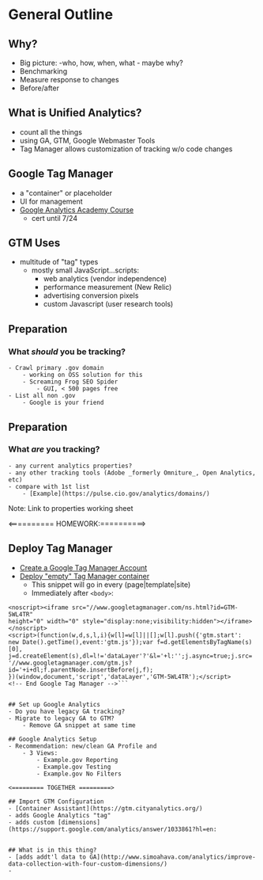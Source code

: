 # General Outline

## Why?
- Big picture: 
	-who, how, when, what - maybe why?
- Benchmarking
- Measure response to changes
- Before/after

## What is Unified Analytics?
- count all the things
- using GA, GTM, Google Webmaster Tools
- Tag Manager allows customization of tracking w/o code changes

## Google Tag Manager
- a "container" or placeholder
- UI for management
- [Google Analytics Academy Course](https://analyticsacademy.withgoogle.com/course05/preview)
	- cert until 7/24

## GTM Uses
- multitude of "tag" types
	- mostly small JavaScript...scripts:
		- web analytics (vendor independence)
		- performance measurement (New Relic)
		- advertising conversion pixels
		- custom Javascript (user research tools)

## Preparation
### What *should* you be tracking?
	- Crawl primary .gov domain
		- working on OSS solution for this
		- Screaming Frog SEO Spider
			- GUI, < 500 pages free
	- List all non .gov
		- Google is your friend

## Preparation
### What *are* you tracking?
	- any current analytics properties?
	- any other tracking tools (Adobe _formerly Omniture_, Open Analytics, etc)
	- compare with 1st list
		- [Example](https://pulse.cio.gov/analytics/domains/)

Note: Link to properties working sheet 

<========== HOMEWORK:==========>

## Deploy Tag Manager
- [Create a Google Tag Manager Account](https://support.google.com/tagmanager/answer/2574370?hl=en)
- [Deploy "empty" Tag Manager container](Link)
	- This snippet will go in every (page|template|site) 
	- Immediately after `<body>`:

```<!-- Google Tag Manager [example.gov] -->
<noscript><iframe src="//www.googletagmanager.com/ns.html?id=GTM-5WL4TR"
height="0" width="0" style="display:none;visibility:hidden"></iframe></noscript>
<script>(function(w,d,s,l,i){w[l]=w[l]||[];w[l].push({'gtm.start':
new Date().getTime(),event:'gtm.js'});var f=d.getElementsByTagName(s)[0],
j=d.createElement(s),dl=l!='dataLayer'?'&l='+l:'';j.async=true;j.src=
'//www.googletagmanager.com/gtm.js?id='+i+dl;f.parentNode.insertBefore(j,f);
})(window,document,'script','dataLayer','GTM-5WL4TR');</script>
<!-- End Google Tag Manager -->```


## Set up Google Analytics
- Do you have legacy GA tracking?
- Migrate to legacy GA to GTM?
	- Remove GA snippet at same time

## Google Analytics Setup
- Recommendation: new/clean GA Profile and
	- 3 Views:
		- Example.gov Reporting
		- Example.gov Testing
		- Example.gov No Filters

<========= TOGETHER =========>

## Import GTM Configuration 
- [Container Assistant](https://gtm.cityanalytics.org/)
- adds Google Analytics "tag"
- adds custom [dimensions](https://support.google.com/analytics/answer/1033861?hl=en:
	

## What is in this thing?
- [adds addt'l data to GA](http://www.simoahava.com/analytics/improve-data-collection-with-four-custom-dimensions/)
- 

